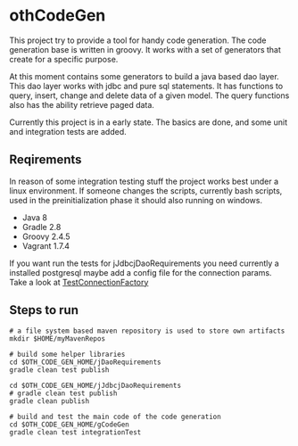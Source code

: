 # othCodeGen
This project try to provide a tool for handy code generation. The code generation base is written in groovy. It works with a set of generators that create for a specific purpose.

At this moment contains some generators to build a java based dao layer. This dao layer works with jdbc and pure sql statements. It has functions to query, insert, change and delete data of a given model. The query functions also has the ability retrieve paged data.  

Currently this project is in a early state. The basics are done, and some unit and integration tests are added.

## Reqirements
In reason of some integration testing stuff the project works best under a linux environment. If someone changes the scripts, currently bash scripts, used in the preinitialization phase it should also running on windows.

* Java 8
* Gradle 2.8
* Groovy 2.4.5
* Vagrant 1.7.4


If you want run the tests for jJdbcjDaoRequirements you need currently a
installed postgresql maybe add a config file for the connection params.
Take a look at
 [TestConnectionFactory](./jJdbcjDaoRequirements/src/test/de/othsoft/codeGen/requirements/TestConnectionFactory.java)

## Steps to run

    # a file system based maven repository is used to store own artifacts
    mkdir $HOME/myMavenRepos

    # build some helper libraries
    cd $OTH_CODE_GEN_HOME/jDaoRequirements
    gradle clean test publish

    cd $OTH_CODE_GEN_HOME/jJdbcjDaoRequirements
    # gradle clean test publish
    gradle clean publish

    # build and test the main code of the code generation
    cd $OTH_CODE_GEN_HOME/gCodeGen
    gradle clean test integrationTest
